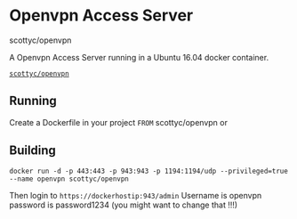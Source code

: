 # Openvpn Access Server
scottyc/openvpn

A Openvpn Access Server running in a Ubuntu 16.04 docker container.

[`scottyc/openvpn`](https://registry.hub.docker.com/u/scottyc/openvpn/)

## Running

Create a Dockerfile in your project ```FROM``` scottyc/openvpn or

## Building
```
docker run -d -p 443:443 -p 943:943 -p 1194:1194/udp --privileged=true --name openvpn scottyc/openvpn

```
Then login to ```https://dockerhostip:943/admin```
Username is openvpn password is password1234 (you might want to change that !!!)
